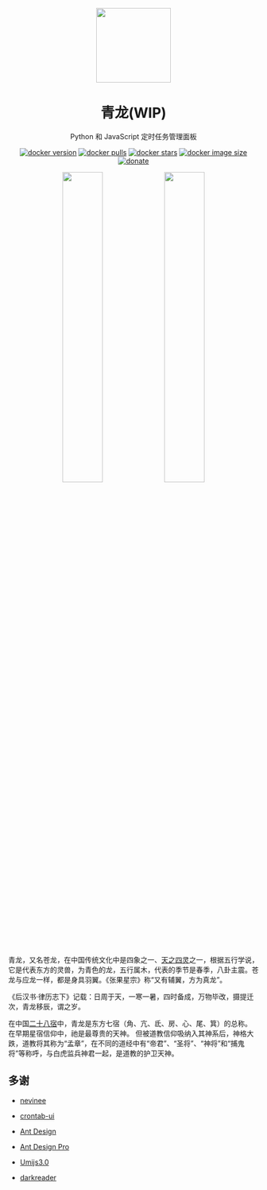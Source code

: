 <p align="center">
  <a href="https://github.com/whyour/qinglong">
    <img width="150" src="https://qinglong.whyour.cn/qinglong.png">
  </a>
</p>

<h1 align="center">青龙(WIP)</h1>

<div align="center">

Python 和 JavaScript 定时任务管理面板

[![docker version][docker-version-image]][docker-version-url] [![docker pulls][docker-pulls-image]][docker-pulls-url] [![docker stars][docker-stars-image]][docker-stars-url] [![docker image size][docker-image-size-image]][docker-image-size-url] [![donate][donate-image]][donate-url]

[donate-image]: https://img.shields.io/badge/donate-wechat-green?style=flat
[donate-url]: https://qinglong.whyour.cn/nice.png
[docker-pulls-image]: https://img.shields.io/docker/pulls/whyour/qinglong?style=flat
[docker-pulls-url]: https://hub.docker.com/r/whyour/qinglong
[docker-version-image]: https://img.shields.io/docker/v/whyour/qinglong?style=flat
[docker-version-url]: https://hub.docker.com/r/whyour/qinglong/tags?page=1&ordering=last_updated
[docker-stars-image]: https://img.shields.io/docker/stars/whyour/qinglong?style=flat
[docker-stars-url]: https://hub.docker.com/r/whyour/qinglong
[docker-image-size-image]: https://img.shields.io/docker/image-size/whyour/qinglong?style=flat
[docker-image-size-url]: https://hub.docker.com/r/whyour/qinglong
</div>

<p align="center">
  <img width="40%" src="https://image.whyour.cn/others/20210626154835.png">
  <img width="40%" src="https://image.whyour.cn/others/20210626154753.png">
</p>

青龙，又名苍龙，在中国传统文化中是四象之一、[天之四灵](https://zh.wikipedia.org/wiki/%E5%A4%A9%E4%B9%8B%E5%9B%9B%E7%81%B5)之一，根据五行学说，它是代表东方的灵兽，为青色的龙，五行属木，代表的季节是春季，八卦主震。苍龙与应龙一样，都是身具羽翼。《张果星宗》称“又有辅翼，方为真龙”。

《后汉书·律历志下》记载：日周于天，一寒一暑，四时备成，万物毕改，摄提迁次，青龙移辰，谓之岁。

在中国[二十八宿](https://zh.wikipedia.org/wiki/%E4%BA%8C%E5%8D%81%E5%85%AB%E5%AE%BF)中，青龙是东方七宿（角、亢、氐、房、心、尾、箕）的总称。 在早期星宿信仰中，祂是最尊贵的天神。 但被道教信仰吸纳入其神系后，神格大跌，道教将其称为“孟章”，在不同的道经中有“帝君”、“圣将”、“神将”和“捕鬼将”等称呼，与白虎监兵神君一起，是道教的护卫天神。

## 多谢

* [nevinee](https://gitee.com/evine)

* [crontab-ui](https://github.com/alseambusher/crontab-ui)

* [Ant Design](https://ant.design)

* [Ant Design Pro](https://pro.ant.design/)

* [Umijs3.0](https://umijs.org)

* [darkreader](https://github.com/darkreader/darkreader)
